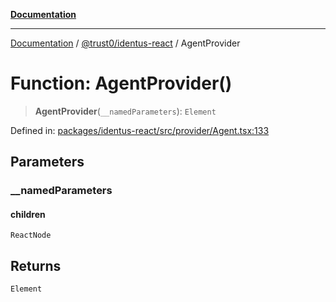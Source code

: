 [**Documentation**](../../../README.md)

***

[Documentation](../../../README.md) / [@trust0/identus-react](../README.md) / AgentProvider

# Function: AgentProvider()

> **AgentProvider**(`__namedParameters`): `Element`

Defined in: [packages/identus-react/src/provider/Agent.tsx:133](https://github.com/trust0-project/identus/blob/042a220e3f73cf2a70dabdc1f00d2fd761523959/packages/identus-react/src/provider/Agent.tsx#L133)

## Parameters

### \_\_namedParameters

#### children

`ReactNode`

## Returns

`Element`
